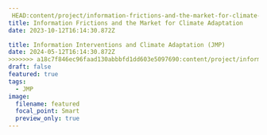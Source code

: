 ```yaml
---
 HEAD:content/project/information-frictions-and-the-market-for-climate-adaptation/index.md
title: Information Frictions and the Market for Climate Adaptation
date: 2023-10-12T16:14:30.872Z

title: Information Interventions and Climate Adaptation (JMP)
date: 2024-05-12T16:14:30.872Z
>>>>>>> a18c7f846ec96faad130abbbfd1dd603e5097690:content/project/information-interventions-and-climate-adaptation/index.md
draft: false
featured: true
tags:
  - JMP
image:
  filename: featured
  focal_point: Smart
  preview_only: true
---
```

